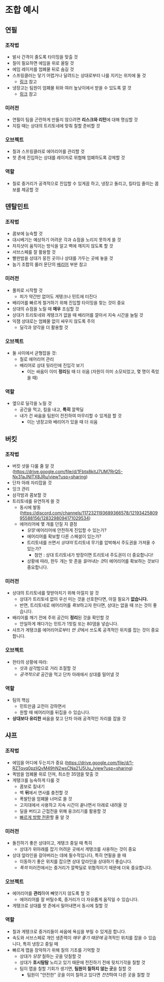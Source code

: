 # 조합 예시

## 연필

### 조작법

- 발사 간격이 줄도록 타이밍을 맞출 것
- 칠이 필요하면 에임을 위로 올릴 것
- 에임 레이저를 엄폐물 뒤로 숨길 것
- 스프링클러는 닿기 어렵거나 달려드는 상대로부터 나를 지키는 위치에 둘 것
  - [링크](https://x.com/mo3met/status/1754653651933495794?s=46) 참고
- 냉장고는 팀원이 엄폐물 뒤와 여러 높낮이에서 받을 수 있도록 깔 것
  - [링크](https://x.com/latiassplatoon/status/1847256106881700284?s=46) 참고

### 미러전

- 연필이 팀을 곤란하게 만들지 않으려면 **리스크와 리턴**에 대해 명심할 것
  ![]()
- 지킬 때는 상대의 트리토네에 맞춰 칠할 준비할 것

### 오브젝트

- 칠과 스프링클러로 에어리어를 관리할 것
- 핫 존에 진입하는 상대를 레이저로 위협해 엄폐하도록 강제할 것

### 역할

- 칠로 중거리가 공격적으로 진입할 수 있게끔 하고, 냉장고 돌리고, 킬타임 줄이는 콤보를 제공할 것

## 덴탈민트

### 조작법

- 콤보에 능숙할 것
- 대시베기는 예상하기 어려운 각과 슈점을 노리지 못하게 쓸 것
- 차지샷이 움직이는 방식을 알고 벽에 깨지지 않도록 할 것
- 서브스페를 잘 활용할 것
- 빨판밤을 상대가 뭉친 곳이나 상대를 가두는 곳에 놓을 것
- 눕기 조합의 롤러 문단의 [배리어](https://docs.google.com/document/d/1NLrgzGpfDxZCiOfUuLKgaBhQ7YAMjhnsRwWSCr1-kq0/edit?tab=t.33hr4ok1usm#heading=h.aktvs8ymfjhk) 부분 참고

### 미러전

- 풀피로 시작할 것
  - 피가 약간만 없어도 게탱크나 민트에 터진다
- 배리어를 빠르게 철거하기 위해 진입할 타이밍을 찾는 것이 중요
- 상대의 슈점을 노릴 때 **매우** 조심할 것
- 상대가 트리토네와 게탱크가 없을 때 배리어를 깔아서 지속 시간을 늘릴 것
- 익잼 상대로는 엄폐물 없이 싸우지 않도록 주의
  - 딜각과 양각을 더 활용할 것

### 오브젝트

- 둘 사이에서 균형잡을 것:
  - 칠로 에어리어 관리
  - 배리어로 상대 뒷라인에 진입각 보기
    - 이는 싸움이 이미 **정리**될 때 더 쉬움 (자원이 이미 소모되었고, 몇 명이 죽었을 때)

### 역할

- 옆으로 딜각을 노릴 것
  - 공간을 먹고, 킬을 내고, **특히** 깔짝딜
  - 내가 건 싸움을 팀원이 전진하여 마무리할 수 있게끔 할 것
    - 이는 냉장고와 배리어가 있을 때 더 쉬움

## 버킷

### 조작법

- 버킷 샷을 다룰 줄 알 것 (https://drive.google.com/file/d/1Fbtq8kitJ7UM7RrQS-Nx31aJNlTX8JRu/view?usp=sharing)
- 단차 아래 자리잡을 것
- 잉크 관리
- 삼각밤과 콤보할 것
- 트리토네를 유연하게 쓸 것
  - 동시에 발동 (https://discord.com/channels/1172321193689366578/1219342580995588156/1283298094171029534)
  - 에어리어에 몇 개를 던질 지 결정
    - _당장_ 에어리어에 안전하게 진입할 수 있는가?
    - 에어리어를 확보할 다른 스페셜이 있는가?
    - 트리토네를 쓰면서 _상대의_ 트리토네 무기를 압박해서 주도권을 가져올 수 있는가?
      - 첨언 : 상대 트리토네가 방장이면 트리토네 주도권이 더 중요합니다!
    - 상황에 따라, 한두 개는 핫 존을 *밀어내는 것*이 에어리어를 확보하는 것보다 중요합니다.

### 미러전

- 상대의 트리토네를 맞받아치기 위해 아낄지 알 것
  - 상대가 트리토네 없이 우선 미는 것을 선호한다면, 아낄 필요가 **없습니다.**
  - 반면, 트리토네로 에어리어를 *확보*하고자 한다면, 상대는 없을 때 쓰는 것이 좋습니다.
    ![]()
- 배리어를 깨기 전에 주위 공간이 **정리**된 것을 확인할 것
  - 안일하게 깨다가는 민트가 1힛킬 또는 80댐을 넣습니다.
- 샤프가 게탱크를 에어리어로부터 *먼 곳*에서 쓰도록 공격적인 위치를 잡는 것이 중요합니다.

### 오브젝트

- 한타의 상황에 따라:
  - 샷과 삼각밤으로 거리 조절할 것
  - _공격적으로_ 공간을 먹고 단차 아래에서 상대를 밀어낼 것

### 역할

- 팀의 핵심
  - 민트만큼 교전이 강하면서
  - 원할 때 에어리어를 뒤집을 수 있습니다.
- **상대보다 유리한** 싸움을 찾고 단차 아래 공격적인 자리를 잡을 것

## 샤프

### 조작법

- 에임을 어디에 두는지가 중요 (https://drive.google.com/file/d/1-RZTqyq0pzliQvM49hN2wsCNa21J5Uu_/view?usp=sharing)
- 퀵밤을 엄폐물 위로 던져, 최소한 35댐을 맞출 것
- 게탱크를 능숙하게 다룰 것
  - 콤보로 킬내기
  - 벽 **뒤**에서 연사를 충전할 것
  - 폭발탄을 엄폐물 너머로 쏠 것
  - 고지대에서 사용하고 지속 시간이 끝나면서 아래로 내려올 것
  - 딜을 버티고 근접전을 위해 웅크리기를 활용할 것
  - [빠르게 방향 전환](https://x.com/rua_ruakun/status/1851808067463319585)할 줄 알 것

### 미러전

- 돌진하기 좋은 상대이고, 게탱크 중일 때 특히
  - 상대가 위아래를 잡기 어려운 곳에서 게탱크를 사용하는 것이 중요
- 상대 앞라인을 갈아버리는 데에 필수적입니다, 특히 연필을 쓸 때
  - 이동하기 좋은 위치를 잡으면 상대 앞라인을 상대하기 좋습니다.
    ![]()
  - _특히_ 미러전에서는 중거리가 깔짝딜로 위협적이기 때문에 더욱 중요합니다.

### 오브젝트

- 에어리어를 **관리**하여 빼앗기지 않도록 할 것
  - 에어리어를 잘 버틸수록, 중거리가 더 자유롭게 움직일 수 있습니다.
- 게탱크로 상대를 핫 존에서 밀어내면서 동시에 칠할 것

### 역할

- 칠과 게탱크로 중거리들이 싸움에 욕심을 부릴 수 있게끔 합니다.
- 속도와 서브스페로 개인 생존력이 _매우 좋기 때문에_ 공격적인 위치를 잡을 수 있습니다, 특히 냉장고 중일 떼
- 빠르게 맵을 장악하기 위해 칠의 기초를 기억할 것
  - 상대가 _당장_ 칠하는 곳을 덧칠할 것
  - 상대가 **호시탐탐** 노리고 있기 때문에 전진하기 전에 뒷치기각을 칠할 것
  - 팀이 맵을 칠할 기회가 생기면, **팀원이 칠하지 않는 곳**을 칠할 것
    - 팀원이 "안전한" 곳을 이미 칠하고 있다면 *전전*하여 다른 곳을 칠할 것
